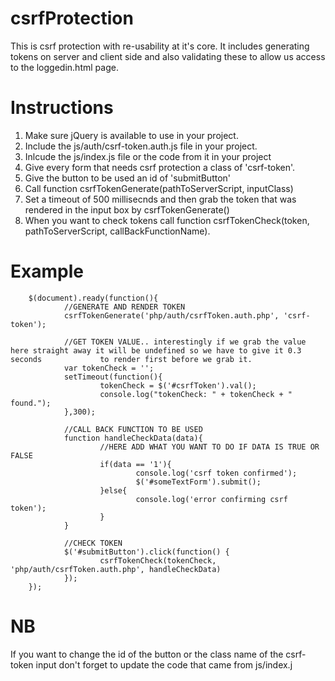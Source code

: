 # csrfProtection
This is csrf protection with re-usability at it's core. It includes generating tokens on server and client side and also 
validating these to allow us access to the loggedin.html page.


# Instructions
1. Make sure jQuery is available to use in your project.
2. Include the js/auth/csrf-token.auth.js file in your project.
3. Inlcude the js/index.js file or the code from it in your project
4. Give every form that needs csrf protection a class of 'csrf-token'.
5. Give the button to be used an id of 'submitButton'
6. Call function csrfTokenGenerate(pathToServerScript, inputClass)
7. Set a timeout of 500 millisecnds and then grab the token that was rendered in the input box by csrfTokenGenerate()
7. When you want to check tokens call function csrfTokenCheck(token, pathToServerScript, callBackFunctionName).

# Example
        $(document).ready(function(){
                //GENERATE AND RENDER TOKEN
                csrfTokenGenerate('php/auth/csrfToken.auth.php', 'csrf-token');

                //GET TOKEN VALUE.. interestingly if we grab the value here straight away it will be undefined so we have to give it 0.3 seconds             to render first before we grab it.
                var tokenCheck = '';
                setTimeout(function(){
                        tokenCheck = $('#csrfToken').val();
                        console.log("tokenCheck: " + tokenCheck + " found.");
                },300);

                //CALL BACK FUNCTION TO BE USED
                function handleCheckData(data){
                        //HERE ADD WHAT YOU WANT TO DO IF DATA IS TRUE OR FALSE
                        if(data == '1'){
                                console.log('csrf token confirmed');
                                $('#someTextForm').submit();
                        }else{
                                console.log('error confirming csrf token');
                        }
                }

                //CHECK TOKEN
                $('#submitButton').click(function() {
                        csrfTokenCheck(tokenCheck, 'php/auth/csrfToken.auth.php', handleCheckData)
                });
        });
        
# NB
If you want to change the id of the button or the class name of the csrf-token input don't forget to update the code that came 
from js/index.j
    
